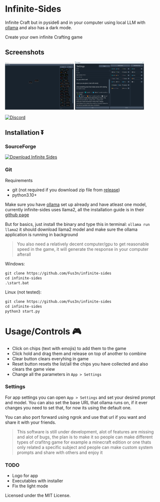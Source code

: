 # Infinite-Sides

Infinite Craft but in pyside6 and in your computer using local LLM with [ollama](https://github.com/ollama/ollama) and also has a dark mode.

Create your own infinite Crafting game 

## Screenshots

<p>
  <img src="./screenshots/screen-1.png" width="45%" />
  <img src="./screenshots/screen-2.png" width="45%" />
</p>

[![Discord](https://img.shields.io/badge/Discord-R7TcKrQv?style=for-the-badge&logo=discord&logoColor=white)](https://discord.gg/R7TcKrQv)


## Installation ⏬

### SourceForge
[![Download Infinite Sides](https://a.fsdn.com/con/app/sf-download-button)](https://sourceforge.net/projects/infinite-sides/files/latest/download)

### Git

Requirements
- git (not required if you download zip file from [release](https://github.com/Fus3n/infinite-sides/releases/latest))
- python3.10+

Make sure you have [ollama](https://github.com/ollama/ollama) set up already and have atleast one model, currently infinite-sides uses llama2, all the installation guide is in their [github page](https://github.com/ollama/ollama)

But for basics, just install the binary and type this in terminal:
`ollama run llama2` it should download llama2 model and make sure the ollama application is running in background

> You also need a relatively decent computer/gpu to get reasonable speed in the game, it will generate the response in your computer afterall

Windows:
```
git clone https://github.com/Fus3n/infinite-sides
cd infinite-sides
.\start.bat
```
Linux (not tested):

```
git clone https://github.com/Fus3n/infinite-sides
cd infinite-sides
python3 start.py
```

# Usage/Controls 🎮
- Click on chips (text with emojis) to add them to the game
- Click hold and drag them and release on top of another to combine
- Clear button clears everyhing in game
- Reset button resets the list/all the chips you have collected and also clears the game view
- Change all the parameters in `App > Settings`

### Settings

For app settings you can open `App > Settings`
and set your desired prompt and model.
You can also set the base URL that ollama runs on, if it ever changes you need to set that, for now its using the default one. 

You can also port forward using ngrok and use that url if you want and share it with your friends.


> This software is still under development, alot of features are missing and alot of bugs, the plan is to make it so people can make different types of crafitng game for example a minecraft edition or one thats only related a specific subject and people can make custom system prompts and share with others and enjoy it

### TODO
- Logo for app
- Executables with installer
- Fix the light mode

Licensed under the MIT License.

